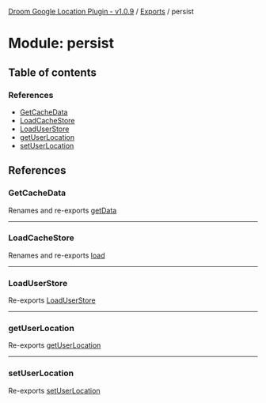 [Droom Google Location Plugin - v1.0.9](../README.md) / [Exports](../modules.md) / persist

# Module: persist

## Table of contents

### References

- [GetCacheData](persist.md#getcachedata)
- [LoadCacheStore](persist.md#loadcachestore)
- [LoadUserStore](persist.md#loaduserstore)
- [getUserLocation](persist.md#getuserlocation)
- [setUserLocation](persist.md#setuserlocation)

## References

### GetCacheData

Renames and re-exports [getData](persist_store.md#getdata)

___

### LoadCacheStore

Renames and re-exports [load](persist_store.md#load)

___

### LoadUserStore

Re-exports [LoadUserStore](persist_user.md#loaduserstore)

___

### getUserLocation

Re-exports [getUserLocation](persist_user.md#getuserlocation)

___

### setUserLocation

Re-exports [setUserLocation](persist_user.md#setuserlocation)
